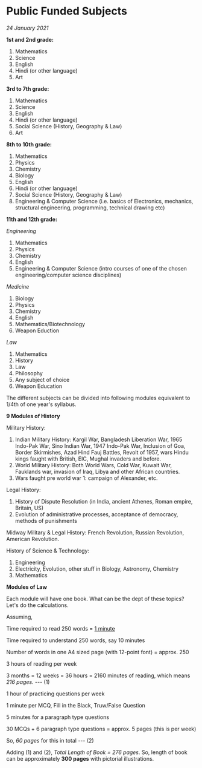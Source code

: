 # Public Funded Subjects

*24 January 2021*

**1st and 2nd grade:**

1. Mathematics
2. Science
3. English
4. Hindi (or other language)
5. Art

**3rd to 7th grade:**

1. Mathematics
2. Science
3. English
4. Hindi (or other language)
5. Social Science (History, Geography & Law)
6. Art

**8th to 10th grade:**

1. Mathematics
2. Physics
3. Chemistry
4. Biology
5. English
6. Hindi (or other language)
7. Social Science (History, Geography & Law)
8. Engineering & Computer Science (i.e. basics of Electronics, mechanics, structural engineering, programming, technical drawing etc)
  
**11th and 12th grade:**

*Engineering*

1. Mathematics
2. Physics
3. Chemistry
4. English
5. Engineering & Computer Science (intro courses of one of the chosen engineering/computer science disciplines)

*Medicine*

1. Biology
2. Physics
3. Chemistry
4. English
5. Mathematics/Biotechnology
6. Weapon Eduction

*Law*

1. Mathematics
2. History
3. Law
4. Philosophy
5. Any subject of choice
6. Weapon Education

The different subjects can be divided into following modules equivalent to 1/4th of one year's syllabus.

**9 Modules of History**

Military History:
1. Indian Military History: Kargil War, Bangladesh Liberation War, 1965 Indo-Pak War, Sino Indian War, 1947 Indo-Pak War, Inclusion of Goa, Border Skirmishes, Azad Hind Fauj Battles, Revolt of 1957, wars Hindu kings faught with British, EIC, Mughal invaders and before. 
2. World Military History: Both World Wars, Cold War, Kuwait War, Fauklands war, invasion of Iraq, Libya and other African countries.
3. Wars faught pre world war 1: campaign of Alexander, etc.

Legal History:
1. History of Dispute Resolution (in India, ancient Athenes, Roman empire, Britain, US)
2. Evolution of administrative processes, acceptance of democracy, methods of punishments

Midway Military & Legal History: French Revolution, Russian Revolution, American Revolution. 

History of Science & Technology:
1. Engineering
2. Electricity, Evolution, other stuff in Biology, Astronomy, Chemistry
3. Mathematics

**Modules of Law**

Each module will have one book. What can be the dept of these topics? Let's do the calculations.

Assuming,

Time required to read 250 words = [1 minute](https://www.forbes.com/sites/brettnelson/2012/06/04/do-you-read-fast-enough-to-be-successful/?sh=4c7c42fd462e)

Time required to understand 250 words, say 10 minutes

Number of words in one A4 sized page (with 12-point font) = approx. 250

3 hours of reading per week

3 months = 12 weeks = 36 hours = 2160 minutes of reading, which means *216 pages*. --- (1)

1 hour of practicing questions per week

1 minute per MCQ, Fill in the Black, Truw/False Question

5 minutes for a paragraph type questions

30 MCQs + 6 paragraph type questions = approx. 5 pages (this is per week)

So, *60 pages* for this in total --- (2)

Adding (1) and (2), *Total Length of Book = 276 pages*. So, length of book can be approximately **300 pages** with pictorial illustrations.
